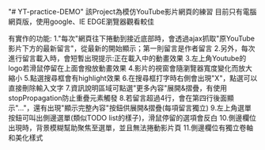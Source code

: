 "# YT-practice-DEMO"
該Project為模仿YouTube影片網頁的練習
目前只有電腦網頁版，使用google、IE EDGE瀏覽器觀看較佳

有實作的功能:
1."每次"網頁往下捲動到接近底部時，會透過ajax抓取"原YouTube影片下方的最新留言"，從最新的開始顯示；第一則留言是作者留言
2.另外，每次進行留言載入時，會短暫出現提示:正在載入中的動畫效果
3.左上角Youtube的logo若滑鼠停留在上面會撥放動畫效果
4.影片的視窗會隨瀏覽器寬度變化而放大縮小
5.點選搜尋框會有highlight效果
6.在搜尋框打字時右側會出現"X"，點選可以直接刪除輸入文字
7.資訊說明區域可點選"更多內容"展開&摺疊，有使用stopPropagation防止重疊元素觸發
8.若留言超過4行，會在第四行後面顯示"..."，還有出現"顯示完整內容"按鈕供展開&摺疊(每項留言獨立)
9.左上角選單按鈕可叫出側邊選單(類似TODO list的樣子)，滑鼠停留的選項會反白
10.側邊欄位出現時，背景模糊幫助聚焦至選單，並且無法捲動影片頁
11.側邊欄位有獨立卷軸和美化樣式